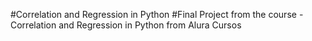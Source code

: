 #Correlation and Regression in Python 
#Final Project from the course - Correlation and Regression in Python from Alura Cursos
